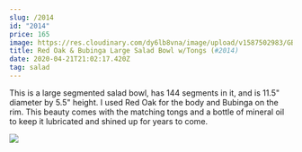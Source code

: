 ```yaml
---
slug: /2014
id: "2014"
price: 165
image: https://res.cloudinary.com/dy6lb8vna/image/upload/v1587502983/GB%20Bowlworks%20Gallery/2014a.jpg
title: Red Oak & Bubinga Large Salad Bowl w/Tongs (#2014)
date: 2020-04-21T21:02:17.420Z
tag: salad
---
```

This is a large segmented salad bowl, has 144 segments in it, and is 11.5" diameter by 5.5" height.  I used Red Oak for the body and Bubinga on the rim.  This beauty comes with the matching tongs and a bottle of mineral oil to keep it lubricated and shined up for years to come.

![](https://res.cloudinary.com/dy6lb8vna/image/upload/v1587504174/GB%20Bowlworks%20Gallery/2014b.jpg)